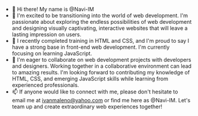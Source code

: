 - 👋 Hi there! My name is @Navi-IM
- 👀 I'm excited to be transitioning into the world of web development. I'm passionate about exploring the endless possibilities of web development and designing visually captivating, interactive websites that will leave a lasting impression on users.
- 🌱 I recently completed training in HTML and CSS, and I'm proud to say I have a strong base in front-end web development. I'm currently focusing on learning JavaScript.
- 💞️ I'm eager to collaborate on web development projects with developers and designers. Working together in a collaborative environment can lead to amazing results. I'm looking forward to contributing my knowledge of HTML, CSS, and emerging JavaScript skills while learning from experienced professionals.
- 📫 If anyone would like to connect with me, please don't hesitate to email me at ivanmaleno@yahoo.com or find me here as @Navi-IM. Let's team up and create extraordinary web experiences together!

<!---
Navi-IM/Navi-IM is a ✨ special ✨ repository because its `README.md` (this file) appears on your GitHub profile.
You can click the Preview link to take a look at your changes.
--->
